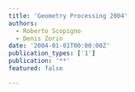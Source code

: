 ```yaml
---
title: 'Geometry Processing 2004'
authors:
  - Roberto Scopigno
  - Denis Zorin
date: '2004-01-01T00:00:00Z'
publication_types: ['1']
publication: '**'
featured: false

---
```

